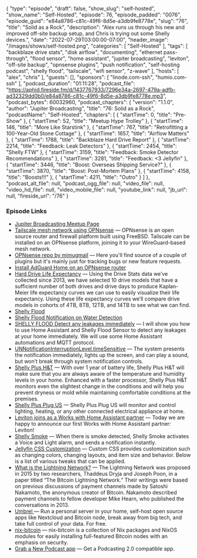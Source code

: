 {
  "type": "episode",
  "draft": false,
  "show_slug": "self-hosted",
  "show_name": "Self-Hosted",
  "episode": 76,
  "episode_padded": "0076",
  "episode_guid": "e84a8786-c81c-49f6-8d5e-a3db9fe8778e",
  "slug": "76",
  "title": "Solid as a Rock",
  "description": "Alex runs us through his new and improved off-site backup setup, and Chris is trying out some Shelly devices.",
  "date": "2022-07-29T03:00:00-07:00",
  "header_image": "/images/shows/self-hosted.png",
  "categories": [
    "Self-Hosted"
  ],
  "tags": [
    "backblaze drive stats",
    "disk airflow",
    "documenting",
    "ethernet pass-through",
    "flood sensor",
    "home assistant",
    "jupiter broadcasting",
    "leviton",
    "off-site backup",
    "opnsense plugins",
    "push notification",
    "self-hosting podcast",
    "shelly flood",
    "tailscale",
    "wifi sensor",
    "z-wave"
  ],
  "hosts": [
    "alex",
    "chris"
  ],
  "guests": [],
  "sponsors": [
    "linode.com-ssh",
    "humio.com-ssh"
  ],
  "podcast_duration": "01:11:28",
  "podcast_file": "https://aphid.fireside.fm/d/1437767933/7296e34a-2697-479a-adfb-ad32329dd0b0/e84a8786-c81c-49f6-8d5e-a3db9fe8778e.mp3",
  "podcast_bytes": 60032960,
  "podcast_chapters": {
    "version": "1.1.0",
    "author": "Jupiter Broadcasting",
    "title": "76: Solid as a Rock",
    "podcastName": "Self-Hosted",
    "chapters": [
      {
        "startTime": 0,
        "title": "Pre-Show"
      },
      {
        "startTime": 52,
        "title": "Meetup Hype Trolley"
      },
      {
        "startTime": 146,
        "title": "More Like Starstink"
      },
      {
        "startTime": 767,
        "title": "Retrofitting a 100-Year-Old Stone Cottage"
      },
      {
        "startTime": 1657,
        "title": "Airflow Matters"
      },
      {
        "startTime": 1788,
        "title": "Backblaze Hard Drive Report"
      },
      {
        "startTime": 2214,
        "title": "Feedback: Leak Detectors"
      },
      {
        "startTime": 2454,
        "title": "Shelly FTW"
      },
      {
        "startTime": 3159,
        "title": "Feedback: Smoke Detector Recommendations"
      },
      {
        "startTime": 3281,
        "title": "Feedback: <3 Jellyfin"
      },
      {
        "startTime": 3446,
        "title": "Boost: Overseas Shipping Service?"
      },
      {
        "startTime": 3870,
        "title": "Boost: Post-Mortem Plans"
      },
      {
        "startTime": 4158,
        "title": "Boosts!!!"
      },
      {
        "startTime": 4211,
        "title": "Outro"
      }
    ]
  },
  "podcast_alt_file": null,
  "podcast_ogg_file": null,
  "video_file": null,
  "video_hd_file": null,
  "video_mobile_file": null,
  "youtube_link": null,
  "jb_url": null,
  "fireside_url": "/76"
}


### Episode Links

  * [Jupiter Broadcasting Meetup Page](https://www.meetup.com/jupiterbroadcasting/ "Jupiter Broadcasting Meetup Page")
  * [Tailscale mesh network using OPNsense](https://tailscale.com/kb/1097/install-opnsense/ "Tailscale mesh network using OPNsense") — OPNsense is an open source router and firewall platform built using FreeBSD. Tailscale can be installed on an OPNsense platform, joining it to your WireGuard-based mesh network.
  * [OPNsense repo by mimugmail](https://github.com/mimugmail/opn-repo "OPNsense repo by mimugmail") — Here you'll find source of a couple of plugins but it's mainly just for tracking bugs or new feature requests. 
  * [Install AdGuard Home on an OPNsense router](https://samuelsson.dev/install-adguard-home-on-an-opnsense-router/ "Install AdGuard Home on an OPNsense router")
  * [Hard Drive Life Expectancy](https://www.backblaze.com/blog/hard-drive-life-expectancy/ "Hard Drive Life Expectancy") — Using the Drive Stats data we’ve collected since 2013, we have selected 10 drive models that have a sufficient number of both drives and drive days to produce Kaplan-Meier life expectancy curves we can use to easily visualize their life expectancy. Using these life expectancy curves we’ll compare drive models in cohorts of 4TB, 8TB, 12TB, and 14TB to see what we can find.
  * [Shelly Flood](https://shelly.cloud/products/shelly-flood-smart-home-automation-sensor/ "Shelly Flood")
  * [Shelly Flood Notification on Water Detection](https://community.home-assistant.io/t/shelly-flood-notification-on-water-detection/329536 "Shelly Flood Notification on Water Detection")
  * [SHELLY FLOOD Detect any leakages immediately](https://peyanski.com/home-assistant-and-shelly-flood-detect-leaks/ "SHELLY FLOOD Detect any leakages immediately") — I will show you how to use Home Assistant and Shelly Flood Sensor to detect any leakages at your home immediately. We will use some Home Assistant automations and MQTT protocol.
  * [UNNotificationInterruptionLevel.timeSensitive](https://developer.apple.com/documentation/usernotifications/unnotificationinterruptionlevel/timesensitive "UNNotificationInterruptionLevel.timeSensitive") — The system presents the notification immediately, lights up the screen, and can play a sound, but won’t break through system notification controls. 
  * [Shelly Plus H&T](https://shelly.cloud/shelly_plus_h-t/ "Shelly Plus H&T") — With over 1 year of battery life, Shelly Plus H&T will make sure that you are always aware of the temperature and humidity levels in your home. Enhanced with a faster processor, Shelly Plus H&T monitors even the slightest change in the conditions and will help you prevent dryness or mold while maintaining comfortable conditions at the premises.
  * [Shelly Plus Plug US](https://shelly.cloud/shelly-plus-plug-us/ "Shelly Plus Plug US") — Shelly Plus Plug US will monitor and control lighting, heating, or any other connected electrical appliance at home.
  * [Leviton joins as a Works with Home Assistant partner](https://www.home-assistant.io/blog/2022/07/27/leviton-partner/ "Leviton joins as a Works with Home Assistant partner") — Today we are happy to announce our first Works with Home Assistant partner: Leviton!
  * [Shelly Smoke](https://shelly.cloud/products/shelly-smoke-smart-home-automation-sensor/ "Shelly Smoke") — When there is smoke detected, Shelly Smoke activates a Voice and Light alarm, and sends a notification instantly.
  * [Jellyfin CSS Customization](https://jellyfin.org/docs/general/clients/css-customization.html "Jellyfin CSS Customization") — Custom CSS provides customization such as changing colors, changing layouts, and item size and behavior. Below is a list of various tweaks that can be applied.
  * [What is the Lightning Network?](https://cointelegraph.com/bitcoin-for-beginners/what-is-the-lightning-network-in-bitcoin-and-how-does-it-work "What is the Lightning Network?") — The Lightning Network was proposed in 2015 by two researchers, Thaddeus Dryja and Joseph Poon, in a paper titled “The Bitcoin Lightning Network.” Their writings were based on previous discussions of payment channels made by Satoshi Nakamoto, the anonymous creator of Bitcoin. Nakamoto described payment channels to fellow developer Mike Hearn, who published the conversations in 2013. 
  * [Umbrel ](https://umbrel.com/ "Umbrel ") — Run a personal server in your home, self-host open source apps like Nextcloud and Bitcoin node, break away from big tech, and take full control of your data. For free.
  * [nix-bitcoin](https://nixbitcoin.org/ "nix-bitcoin") — nix-bitcoin is a collection of Nix packages and NixOS modules for easily installing full-featured Bitcoin nodes with an emphasis on security.
  * [Grab a New Podcast app](https://podcastindex.org/apps?appTypes=app&elements=Value "Grab a New Podcast app") — Get a Podcasting 2.0 compatible app.


